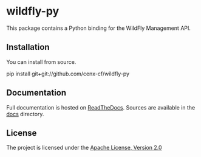 wildfly-py
=========

This package contains a Python binding for the WildFly Management API.

Installation
------------

You can install from source.

pip install  git+git://github.com/cenx-cf/wildfly-py

Documentation
------------

Full documentation is hosted on [ReadTheDocs](http://wildfly-py.readthedocs.org/en/latest/).
Sources are available in the [docs](docs/) directory.


License
-------

The project is licensed under the [Apache License, Version 2.0](http://www.apache.org/licenses/LICENSE-2.0)

